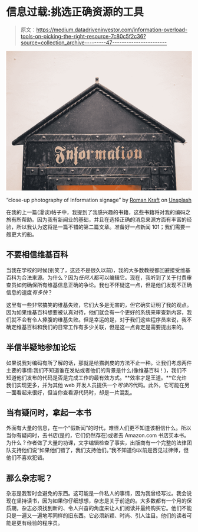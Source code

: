 # 信息过载:挑选正确资源的工具

> 原文：<https://medium.datadriveninvestor.com/information-overload-tools-on-picking-the-right-resource-7c80c5f2c36?source=collection_archive---------47----------------------->

![](img/44f07cb62975fe05ab0234cc3bdbfb62.png)

“close-up photography of Information signage” by [Roman Kraft](https://unsplash.com/@romankraft?utm_source=medium&utm_medium=referral) on [Unsplash](https://unsplash.com?utm_source=medium&utm_medium=referral)

在我的上一篇(漫谈)帖子中，我提到了我感兴趣的书籍，这些书籍将对我的编码之旅有所帮助。因为我有新闻业的基础，并且在选择正确的消息来源方面有丰富的经验，所以我认为这将是一篇不错的第二篇文章。准备好一点新闻 101；我们需要一艘更大的船。

## 不要相信维基百科

当我在学校的时候(别笑了，这还不是很久以前)，我的大多数教授都回避接受维基百科为合法来源。为什么？因为*任何人*都可以编辑它。现在，我听到了关于付费审查员如何确保所有维基信息正确的争论。我也不怀疑这一点，但是他们发现不正确信息的速度*有多快*？

这里有一些非常搞笑的维基失败，它们大多是无害的，但它确实证明了我的观点。因为如果维基百科想要被认真对待，他们就会有一个更好的系统来审查新内容，我们就不会有令人捧腹的维基失败。但是幸运的是，对于我们这些程序员来说，我不确定维基百科和我们的日常工作有多少关联，但是这一点肯定是需要提出来的。

## 半信半疑地参加论坛

如果说我对编码有所了解的话，那就是给猫剥皮的方法不止一种。让我们考虑两件主要的事情:我们不知道谁在发帖或者他们的背景是什么(像维基百科！)，我们不知道他们发布的代码是否是完成工作的最有效方式。**效率才是王道。**它允许我们实现更多，并为其他 web 开发人员提供一个*可读的*代码。此外，它可能在另一面看起来很好，但当你查看源代码时，却是一片混乱。

## 当有疑问时，拿起一本书

外面有大量的信息，在一个“假新闻”的时代，难怪人们更不知道该相信什么。所以当你有疑问时，去书店(是的，它们仍然存在)或者去 Amazon.com 书店买本书。为什么？作者做了大量的功课，文字编辑检查了事实，出版商有一个完整的法律团队支持他们说“如果他们错了，我们支持他们。”我不知道你以前是否见过律师，但他们不喜欢犯错。

## 那么杂志呢？

杂志是我暂时会避免的东西。这可能是一件私人的事情，因为我曾经写过。我会说现在坚持读书，因为如果你仔细想想，杂志是关于前途的。大多数都有一个月的保质期，杂志必须找到新的、令人兴奋的角度来让人们阅读并最终购买它。他们不能只是一遍又一遍地写同样的旧东西。它必须新颖、时尚、引人注目。他们的读者可能是更有经验的程序员。